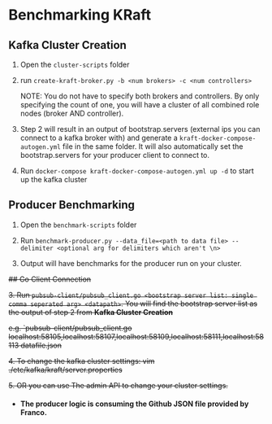 # Benchmarking KRaft

## Kafka Cluster Creation

1. Open the `cluster-scripts` folder

3. run `create-kraft-broker.py -b <num brokers> -c <num controllers>`

   NOTE: You do not have to specify both brokers and controllers. By only specifying the count of one, you will have a cluster of all combined role nodes (broker AND controller).

3. Step 2 will result in an output of bootstrap.servers (external ips you can connect to a kafka broker with) and generate a `kraft-docker-compose-autogen.yml` file in the same folder. It will also automatically set the bootstrap.servers for your producer client to connect to.
   
4. Run `docker-compose kraft-docker-compose-autogen.yml up -d` to start up the kafka cluster

## Producer Benchmarking
1. Open the `benchmark-scripts` folder

2. Run `benchmark-producer.py --data_file=<path to data file> --delimiter <optional arg for delimiters which aren't \n>`

3. Output will have benchmarks for the producer run on your cluster.

~~## Go Client Connection~~

~~3. Run `pubsub-client/pubsub_client.go <bootstrap server list: single comma seperated arg> <datapath>`. You will find the bootstrap server list as the output of step 2 from **Kafka Cluster Creation**~~

~~e.g. `pubsub-client/pubsub_client.go localhost:58105,localhost:58107,localhost:58109,localhost:58111,localhost:58113 datafile.json~~

~~4.  To change the kafka cluster settings: vim ./etc/kafka/kraft/server.properties~~

~~5. OR you can use The admin API to change your cluster settings.~~
    

* #### The producer logic is consuming the Github JSON file provided by Franco.
